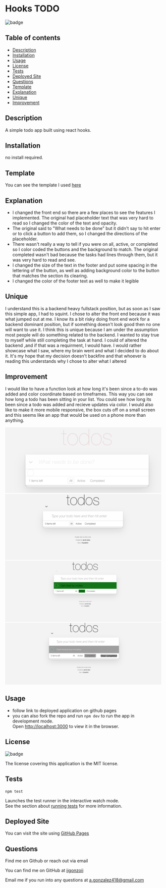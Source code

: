 # Hooks TODO

![badge](https://img.shields.io/badge/license-MIT-blue)

## Table of contents

- [Description](#description)
- [Installation](#installation)
- [Usage](#usage)
- [License](#license)
- [Tests](#tests)
- [Deployed Site](#deployed-site)
- [Questions](#questions)
- [Template](#template)
- [Explanation](#explanation)
- [Unique](#unique)
- [Improvement](#improvement)

## Description

A simple todo app built using react hooks.

## Installation

no install required. 

## Template
You can see the template I used <a href="https://github.com/tastejs/todomvc/tree/master/examples/react-hooks">here</a>


## Explanation
- I changed the front end so there are a few places to see the features I implemented. The original had placeholder text that was very hard to read so I changed the color of the text and opacity. 
- The original said to "What needs to be done" but it didn't say to hit enter or to click a button to add them, so I changed the directions of the placeholder.
- There wasn't really a way to tell if you were on all, active, or completed so I color coded the buttons and the background to match. The original completed wasn't bad because the tasks had lines through them, but it was very hard to read and see.
- I changed the size of the text in the footer and put some spacing in the lettering of the button, as well as adding background color to the button that matches the section its clearing. 
- I changed the color of the footer text as well to make it legible 

## Unique
I understand this is a backend heavy fullstack position, but as soon as I saw this simple app, I had to squint. I chose to alter the front end because it was what jumped out at me. I know its a bit risky doing front end work for a backend dominant position, but if something doesn't look good then no one will want to use it. I think this is unique because I am under the assumption most people will do something related to the backend. I wanted to stay true to myself while still completing the task at hand. I could of altered the backend ,and if that was a requirment, I would have. I would rather showcase what I saw, where my brain went and what I decided to do about it. It's my hope that my decision doesn't backfire and that whoever is reading this understands why I chose to alter what I altered 

## Improvement

I would like to have a function look at how long it's been since a to-do was added and color coordinate based on timeframes. This way you can see how long a todo has been sitting in your list. You could see how long its been since a todo was added  and recieve updates via color. I would also like to make it more mobile responsive, the box cuts off on a small screen and this seems like an app that would be used on a phone more than anything. 


  <img alt="template" src="./public/original.jpg">
  <img alt="my altered original" src="./public/landing.jpg">
  <img alt="my active section highlighted in green" src="./public/active.jpg"> 
  <img alt="my completed section" src="./public/completed.jpg"> 


## Usage

- follow link to deployed application on github pages
- you can also fork the repo and run `npm dev` to run the app in development mode.<br>
Open [http://localhost:3000](http://localhost:3000) to view it in the browser. 


## License

![badge](https://img.shields.io/badge/license-MIT-blue)

The license covering this application is the MIT license.


## Tests

`npm test`

Launches the test runner in the interactive watch mode.<br>
See the section about [running tests](https://facebook.github.io/create-react-app/docs/running-tests) for more information.

## Deployed Site

You can visit the site using <a href="https://iigonzoii.github.io/todomvc/">GitHub Pages</a>

## Questions

Find me on Github or reach out via email

You can find me on GitHub at [iigonzoii](https://github.com/iigonzoii)

Email me if you run into any questions at a.gonzalez418@gmail.com
